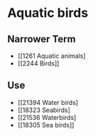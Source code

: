 # Aquatic birds  

## Narrower Term

- [[1261 Aquatic animals]
- [[2244 Birds]]  

## Use

- [[21394 Water birds]
- [[18323 Seabirds]
- [[21536 Waterbirds]
- [[18305 Sea birds]]  

